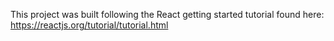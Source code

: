 This project was built following the React getting started tutorial found here: https://reactjs.org/tutorial/tutorial.html

